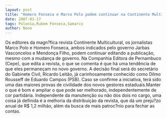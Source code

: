 ```yaml
---
layout: post
title: "Homero Fonseca e Marco Polo podem continuar na Continente Multicultural"
date: 2007-01-17
tags: Polonia,Rubem Fonseca,Samarco
author: None
---
```

Os editores da magn?fica revista Continente Multicultural, os jornalistas Marco Polo e Homero Fonseca, ambos indicados pelo governo Jarbas Vasconcelos e Mendonça Filho, podem continuar editando a publicação, mesmo com a mudança
 de governo.
Na Companhia Editora de Pernambuco (Cepe), que edita a revista, o que se comenta é que há uma tendência de que eles permaneçam no novo governo. 
A decisão final será do secretário do Gabinete Civil, Ricardo Leitão, já carinhosamente conhecido como Dilmo Rousseff de Eduardo Campos (PSB).
Caso se confirme a iniciativa, terá sido uma das maiores provas de civilidade dos novos gestores estaduais.Manter o que é bom e ampliar o que pode ser melhorado, independentemente de cor partidária.
Independente da manutenção ou não dos dois no cargo, uma coisa já definida é a melhoria da distribuição da revista, que dá um preju?zo anual de R$ 1,2 milhão, além da busca de mais patroc?nio para fechar as contas. 